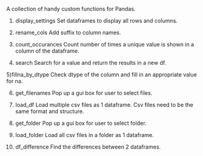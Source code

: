 A collection of handy custom functions for Pandas.

1) display_settings
Set dataframes to display all rows and columns.

2) rename_cols
Add suffix to column names.

3) count_occurances
Count number of times a unique value is shown in a column of the dataframe.

4) search
Search for a value and return the results in a new df.

5)fillna_by_dtype
Check dtype of the column and fill in an appropriate value for na.

6) get_filenames
Pop up a gui box for user to select files.

7) load_df
Load multiple csv files as 1 dataframe. Csv files need to be the same format and structure.

8) get_folder
Pop up a gui box for user to select folder.

9) load_folder
Load all csv files in a folder as 1 dataframe.

10) df_difference
Find the differences between 2 dataframes.